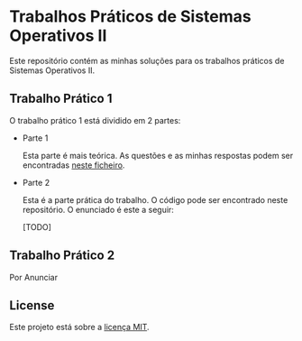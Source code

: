 # Trabalhos Práticos de Sistemas Operativos II

Este repositório contém as minhas soluções para os trabalhos práticos de Sistemas Operativos II.

## Trabalho Prático 1
O trabalho prático 1 está dividido em 2 partes:

- Parte 1

    Esta parte é mais teórica. As questões e as minhas respostas podem ser encontradas [neste ficheiro](Teoria.md).
    
- Parte 2
    
    Esta é a parte prática do trabalho. O código pode ser encontrado neste repositório. O enunciado é este a seguir:
    
    [TODO]

## Trabalho Prático 2

Por Anunciar 

## License

Este projeto está sobre a [licença MIT](LICENSE).
